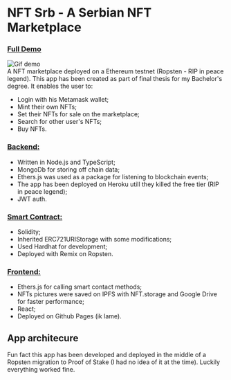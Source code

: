 
# NFT Srb - A Serbian NFT Marketplace
### [Full Demo](https://www.youtube.com/watch?v=wW_Nj_gqfDo) <br>
![Gif demo](https://media.giphy.com/media/v1.Y2lkPTc5MGI3NjExcGIxNHhlM3NlOWR4b3c5eDE4YWlmNzVhem84cXZ0bGVtMm15ajFteiZlcD12MV9pbnRlcm5hbF9naWZfYnlfaWQmY3Q9Zw/qWmuf3C4gC16is6R7X/giphy.gif)
<br>
A NFT marketplace deployed on a Ethereum testnet (Ropsten - RIP in peace legend).
This app has been created as part of final thesis for my Bachelor's degree. It enables the user to:
- Login with his Metamask wallet;
- Mint their own NFTs;
- Set their NFTs for sale on the marketplace;
- Search for other user's NFTs;
- Buy NFTs.

### <b>[Backend:](https://github.com/MilanBrkic/nft-srb-be)</b>
- Written in Node.js and TypeScript;
- MongoDb for storing off chain data;
- Ethers.js was used as a package for listening to blockchain events;
- The app has been deployed on Heroku utill they killed the free tier (RIP in peace legend);
- JWT auth.


### <b>[Smart Contract:](https://github.com/MilanBrkic/nft-smart-contract)</b>
- Solidity;
- Inherited ERC721URIStorage with some modifications;
- Used Hardhat for development;
- Deployed with Remix on Ropsten.


### <b>[Frontend:](https://github.com/MilanBrkic/nft-srb-fe)</b>
- Ethers.js for calling smart contact methods;
- NFTs pictures were saved on IPFS with NFT.storage and Google Drive for faster performance;
- React;
- Deployed on Github Pages (ik lame).

## App architecure

Fun fact this app has been developed and deployed in the middle of a Ropsten migration to Proof of Stake (I had no idea of it at the time). Luckily everything worked fine.

